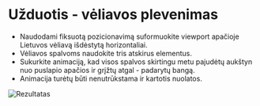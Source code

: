 # Užduotis - vėliavos plevenimas

-   Naudodami fiksuotą pozicionavimą suformuokite viewport apačioje Lietuvos vėliavą išdėstytą horizontaliai.
-   Vėliavos spalvoms naudokite tris atskirus elementus.
-   Sukurkite animaciją, kad visos spalvos skirtingu metu pajudėtų aukštyn nuo puslapio apačios ir grįžtų atgal - padarytų bangą.
-   Animacija turėtų būti nenutrūkstama ir kartotis nuolatos.

![Rezultatas](./animated-flag.gif "Laukiamas rezultatas")
